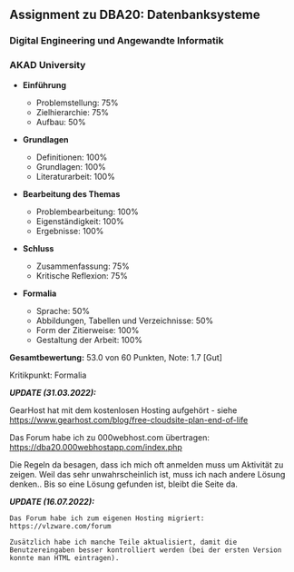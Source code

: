## Assignment zu DBA20: Datenbanksysteme
### Digital Engineering und Angewandte Informatik
### AKAD University

- **Einführung**
   - Problemstellung:                           75%
   - Zielhierarchie:                            75%
   - Aufbau:                                    50%

- **Grundlagen**
   - Definitionen:                              100%
   - Grundlagen:                                100%
   - Literaturarbeit:                           100%

- **Bearbeitung des Themas**
   - Problembearbeitung:                        100%
   - Eigenständigkeit:                          100%
   - Ergebnisse:                                100%

- **Schluss**
   - Zusammenfassung:                           75%
   - Kritische Reflexion:                       75%

- **Formalia**
   - Sprache:                                   50%
   - Abbildungen, Tabellen und Verzeichnisse:   50%
   - Form der Zitierweise:                      100%
   - Gestaltung der Arbeit:                     100%

**Gesamtbewertung:** 53.0 von 60 Punkten, Note: 1.7 [Gut]

Kritikpunkt: Formalia


***UPDATE (31.03.2022):***
  
  GearHost hat mit dem kostenlosen Hosting aufgehört - siehe https://www.gearhost.com/blog/free-cloudsite-plan-end-of-life
  
  Das Forum habe ich zu 000webhost.com übertragen: https://dba20.000webhostapp.com/index.php
  
  Die Regeln da besagen, dass ich mich oft anmelden muss um Aktivität zu zeigen. Weil das sehr unwahrscheinlich ist, muss ich nach andere Lösung denken.. Bis so eine Lösung gefunden ist, bleibt die Seite da.

***UPDATE (16.07.2022):***

    Das Forum habe ich zum eigenen Hosting migriert: https://vlzware.com/forum

    Zusätzlich habe ich manche Teile aktualisiert, damit die Benutzereingaben besser kontrolliert werden (bei der ersten Version konnte man HTML eintragen).
